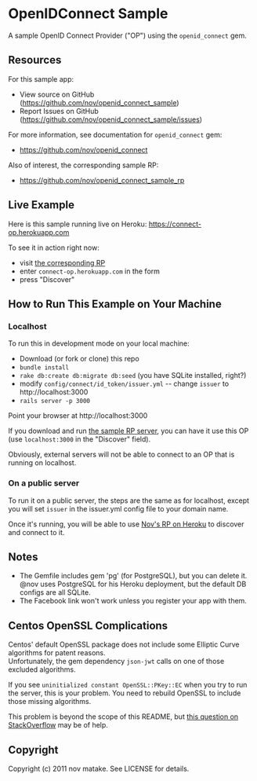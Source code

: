 # OpenIDConnect Sample

A sample OpenID Connect Provider ("OP") using the `openid_connect` gem.


## Resources

For this sample app:

* View source on GitHub (https://github.com/nov/openid_connect_sample)
* Report Issues on GitHub (https://github.com/nov/openid_connect_sample/issues)


For more information, see documentation for `openid_connect` gem:  

* https://github.com/nov/openid_connect


Also of interest, the corresponding sample RP:  

* https://github.com/nov/openid_connect_sample_rp


## Live Example

Here is this sample running live on Heroku: https://connect-op.herokuapp.com

To see it in action right now:

* visit [the corresponding RP](https://connect-rp.herokuapp.com)
* enter `connect-op.herokuapp.com` in the form
* press "Discover"


## How to Run This Example on Your Machine

### Localhost
To run this in development mode on your local machine:

* Download (or fork or clone) this repo
* `bundle install`
* `rake db:create db:migrate db:seed` (you have SQLite installed, right?)
* modify `config/connect/id_token/issuer.yml` -- change `issuer` to http://localhost:3000
* `rails server -p 3000`

Point your browser at http://localhost:3000

If you download and run [the sample RP server](https://connect-rp.herokuapp.com),
you can have it use this OP (use `localhost:3000` in the "Discover" field).

Obviously, external servers will not be able to connect to an OP that is running on localhost.


### On a public server

To run it on a public server, the steps are the same as for localhost, except
you will set `issuer` in the issuer.yml config file to your domain name.

Once it's running, you will be able to use [Nov's RP on Heroku](https://connect-rp.herokuapp.com)
to discover and connect to it.


## Notes

* The Gemfile includes gem 'pg' (for PostgreSQL), but you can delete it.
  @nov uses PostgreSQL for his Heroku deployment, but the default DB configs are all SQLite.
* The Facebook link won't work unless you register your app with them.


## Centos OpenSSL Complications

Centos' default OpenSSL package does not include some Elliptic Curve algorithms for patent reasons.  
Unfortunately, the gem dependency `json-jwt` calls on one of those excluded algorithms.

If you see `uninitialized constant OpenSSL::PKey::EC` when you try to run the server,
this is your problem.  You need to rebuild OpenSSL to include those missing algorithms.

This problem is beyond the scope of this README, but
[this question on StackOverflow](http://stackoverflow.com/questions/32790297/uninitialized-constant-opensslpkeyec-from-ruby-on-centos/32790298#32790298)
may be of help.


## Copyright

Copyright (c) 2011 nov matake. See LICENSE for details.
